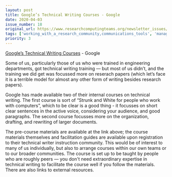 ```yaml
---
layout: post
title: Google’s Technical Writing Courses - Google
date: 2020-04-03
issue_number: 18
original_url: https://www.researchcomputingteams.org/newsletter_issues/0018
tags: ['working_with_a_research_community,communications_tools', 'managing_a_team,documentation_writing', 'technical_leadership,other']
priority: 3
---
```


<!-- markdownlint-disable MD033 -->
<!-- markdownlint-disable MD041 -->
<!-- markdownlint-disable MD049 -->

[Google’s Technical Writing Courses](https://developers.google.com/tech-writing?mc_cid=57aaeff7d7&mc_eid=568dbe9359) - Google

Some of us, particularly those of us who were trained in engineering departments, got technical writing training — but most of us didn’t, and the training we did get was focussed more on reserach papers (which let’s face it is a terrible model for almost any other form of writing besides research papers).

Google has made available two of their internal courses on technical writing.  The first course is sort of “Strunk and White for people who work with computers”, which to be clear is a good thing - it focusses on short clear sentences in the active voice, considering your audience, and good paragraphs.   The second course focusses more on the organization, drafting, and rewriting of larger documents.

The pre-course materials are available at the link above; the course materials themselves and facilitation guides are available upon registration to their technical writer instruction community.  This would be of interest to many of us individually, but also to arrange courses within our own teams or to our broader communities.  The course is set up to be taught by people who are roughly peers — you don't need extraordinary expertise in technical writing to facilitate the course well if you follow the materials.   There are also links to external resources.
